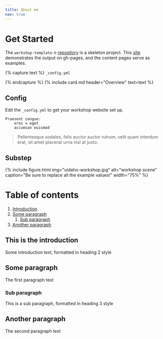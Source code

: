 ```yaml
---
title: About me
nav: true
---
```


# Get Started

The `workshop-template-b` [repository](https://github.com/evanwill/workshop-template-b) is a skeleton project. 
This [site](https://evanwill.github.io/workshop-template-b/) demonstrates the output on gh-pages, and the content pages serve as examples.

{% capture text %}
 `_config.yml` 

{% endcapture %}
{% include card.md header="Overview" text=text %}

## Config

Edit the `_config.yml` to get your workshop website set up.

```
Praesent congue:
    eros = eget
    accumsan euismod
```

> Pellentesque sodales, felis auctor auctor rutrum, velit quam interdum erat, sit amet placerat urna nisl at justo.

## Substep

{% include figure.html img="uidaho-workshop.jpg" alt="workshop scene" caption="Be sure to replace all the example values!" width="75%" %}


# Table of contents
1. [Introduction](#introduction)
2. [Some paragraph](#paragraph1)
    1. [Sub paragraph](#subparagraph1)
3. [Another paragraph](#paragraph2)

## This is the introduction <a name="introduction"></a>
Some introduction text, formatted in heading 2 style

## Some paragraph <a name="paragraph1"></a>
The first paragraph text

### Sub paragraph <a name="subparagraph1"></a>
This is a sub paragraph, formatted in heading 3 style

## Another paragraph <a name="paragraph2"></a>
The second paragraph text


